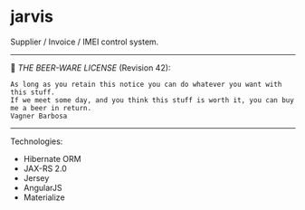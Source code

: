 # jarvis
Supplier / Invoice / IMEI control system.

----------------------------------------------------------------------------

:beers: *THE BEER-WARE LICENSE* (Revision 42): 

	As long as you retain this notice you can do whatever you want with this stuff.	
	If we meet some day, and you think this stuff is worth it, you can buy me a beer in return.
	Vagner Barbosa 
 ----------------------------------------------------------------------------

Technologies:

- Hibernate ORM
- JAX-RS 2.0
- Jersey
- AngularJS
- Materialize

